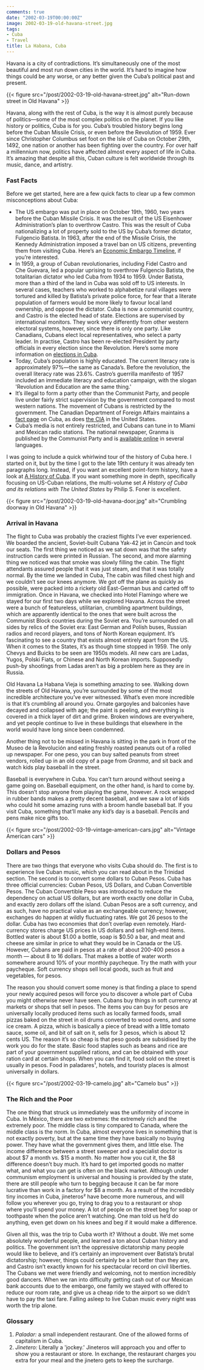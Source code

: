 ```yaml
---
comments: true
date: "2002-03-19T00:00:00Z"
image: 2002-03-19-old-havana-street.jpg
tags:
- Cuba
- Travel
title: La Habana, Cuba
---
```


Havana is a city of contradictions. It’s simultaneously one of the most
beautiful and most run down cities in the world. It’s hard to imagine how
things could be any worse, or any better given the Cuba’s political past and
present.<!--more-->

{{< figure src="/post/2002-03-19-old-havana-street.jpg"
    alt="Run-down street in Old Havana" >}}

Havana, along with the rest of Cuba, is the way it is almost purely because of
politics—some of the most complex politics on the planet. If you like history
or politics, Cuba is for you.  Cuba’s troubled history begins long before the
Cuban Missile Crisis, or even before the Revolution of 1959. Ever since
Christopher Columbus set foot on the Isle of Cuba on October 29th, 1492, one
nation or another has been fighting over the country. For over half a
millennium now, politics have affected almost every aspect of life in Cuba.
It’s amazing that despite all this, Cuban culture is felt worldwide through its
music, dance, and artistry.

### Fast Facts

Before we get started, here are a few quick facts to clear up a few common
misconceptions about Cuba:

* The US embargo was put in place on October 19th, 1960, two years before the
  Cuban Missile Crisis. It was the result of the US Eisenhower Administration’s
  plan to overthrow Castro. This was the result of Cuba nationalizing a lot of
  property sold to the US by Cuba’s former dictator, Fulgencio Batista. In
  1963, after the end of the Missile Crisis, the Kennedy Administration imposed
  a travel ban on US citizens, preventing them from visiting Cuba. Here’s an
  [Economic Embargo Timeline][embargo_timeline], if you’re interested.
* In 1959, a group of Cuban revolutionaries, including Fidel Castro and Che
  Guevara, led a popular uprising to overthrow Fulgencio Batista, the
  totalitarian dictator who led Cuba from 1934 to 1959. Under Batista, more
  than a third of the land in Cuba was sold off to US interests. In several
  cases, teachers who worked to alphabetize rural villages were tortured and
  killed by Batista’s private police force, for fear that a literate population
  of farmers would be more likely to favour local land ownership, and oppose
  the dictator. Cuba is now a communist country, and Castro is the elected head
  of state. Elections are supervised by international monitors. They work very
  differently from other western electoral systems, however, since there is
  only one party. Like Canadians, Cubans elect local representatives, who
  select a party leader. In practise, Castro has been re-elected President by
  party officials in every election since the Revolution.  Here’s some more
  information on [elections in Cuba][elections_in_cuba].
* Today, Cuba’s population is highly educated. The current literacy rate is
  approximately 97%—the same as Canada’s. Before the revolution, the overall
  literacy rate was 23.6%. Castro’s guerrilla manifesto of 1957 included an
  immediate literacy and education campaign, with the slogan 'Revolution and
  Education are the same thing.'
* It’s illegal to form a party other than the Communist Party, and people live
  under fairly strict supervision by the government compared to most western
  nations.  The movement of Cubans is restricted by the government. The
  Canadian Department of Foreign Affairs maintains a [fact page][gc_cuba_facts]
  on Cuba, as does [the CIA][cia_cuba_facts] in the United States.
* Cuba’s media is not entirely restricted, and Cubans can tune in to Miami and
  Mexican radio stations. The national newspaper, Granma is published by the
  Communist Party and is [available online][granma] in several languages.

I was going to include a quick whirlwind tour of the history of Cuba here. I
started on it, but by the time I got to the late 19th century it was already
ten paragraphs long. Instead, if you want an excellent point-form history, have
a look at [A History of Cuba][history_of_cuba]. If you want something more in
depth, specifically focusing on US-Cuban relations, the multi-volume set *A
History of Cuba and its relations with The United States* by Philip S. Foner is
excellent.

{{< figure src="/post/2002-03-19-old-havana-door.jpg"
    alt="Crumbling doorway in Old Havana" >}}

### Arrival in Havana

The flight to Cuba was probably the craziest flights I’ve ever experienced. We
boarded the ancient, Soviet-built Cubana Yak-42 jet in Cancún and took our
seats. The first thing we noticed as we sat down was that the safety
instruction cards were printed in Russian. The second, and more alarming thing
we noticed was that smoke was slowly filling the cabin. The flight attendants
assured people that it was just steam, and that it was totally normal. By the
time we landed in Cuba, The cabin was filled chest high and we couldn’t see our
knees anymore. We got off the plane as quickly as possible, were packed into a
rickety old East-German bus and carted off to immigration.  Once in Havana, we
checked into Hotel Flamingo where we stayed for our first two days while we
explored Havana. Across the street were a bunch of featureless, utilitarian,
crumbling apartment buildings, which are apparently identical to the ones that
were built across the Communist Block countries during the Soviet era. You’re
surrounded on all sides by relics of the Soviet era: East German and Polish
buses, Russian radios and record players, and tons of North Korean equipment.
It’s fascinating to see a country that exists almost entirely apart from the
US. When it comes to the States, it’s as though time stopped in 1959. The only
Chevys and Buicks to be seen are 1950s models. All new cars are Ladas, Yugos,
Polski Fiats, or Chinese and North Korean imports. Supposedly push-by shootings
from Ladas aren’t as big a problem here as they are in Russia.

Old Havana La Habana Vieja is something amazing to see. Walking down the
streets of Old Havana, you’re surrounded by some of the most incredible
architecture you’ve ever witnessed. What’s even more incredible is that it’s
crumbling all around you. Ornate gargoyles and balconies have decayed and
collapsed with age; the paint is peeling, and everything is covered in a thick
layer of dirt and grime. Broken windows are everywhere, and yet people continue
to live in these buildings that elsewhere in the world would have long since
been condemned.

Another thing not to be missed in Havana is sitting in the park in front of the
Museo de la Revolución and eating freshly roasted peanuts out of a rolled up
newspaper. For one peso, you can buy salted peanuts from street vendors, rolled
up in an old copy of a page from *Granma*, and sit back and watch kids play
baseball in the street.

Baseball is everywhere in Cuba. You can’t turn around without seeing a game
going on. Baseball equipment, on the other hand, is hard to come by. This
doesn’t stop anyone from playing the game, however. A rock wrapped in rubber
bands makes a pretty decent baseball, and we saw a lot of kids who could hit
some amazing runs with a broom handle baseball bat. If you visit Cuba,
something that’ll make any kid’s day is a baseball. Pencils and pens make nice
gifts too.

{{< figure src="/post/2002-03-19-vintage-american-cars.jpg"
    alt="Vintage American cars" >}}

### Dollars and Pesos

There are two things that everyone who visits Cuba should do. The first is to
experience live Cuban music, which you can read about in the Trinidad section.
The second is to convert some dollars to Cuban Pesos. Cuba has three official
currencies: Cuban Pesos, US Dollars, and Cuban Convertible Pesos. The Cuban
Convertible Peso was introduced to reduce the dependency on actual US dollars,
but are worth exactly one dollar in Cuba, and exactly zero dollars off the
island. Cuban Pesos are a soft currency, and as such, have no practical value
as an exchangeable currency; however, exchanges do happen at wildly fluctuating
rates. We got 26 pesos to the dollar.  Cuba has two economies that don’t
overlap even remotely. Hard-currency stores charge US prices in US dollars and
sell high-end items. Bottled water is about $1.00 a bottle, soap is $0.50 a
bar, and meat and cheese are similar in price to what they would be in Canada
or the US. However, Cubans are paid in pesos at a rate of about 200-400 pesos a
month — about 8 to 16 dollars. That makes a bottle of water worth somewhere
around 10% of your monthly paycheque. Try the math with your paycheque. Soft
currency shops sell local goods, such as fruit and vegetables, for pesos.

The reason you should convert some money is that finding a place to spend your
newly acquired pesos will force you to discover a whole part of Cuba you might
otherwise never have seen. Cubans buy things in soft currency at markets or
shops that sell in pesos. The items you can buy for pesos are universally
locally produced items such as locally farmed foods, small pizzas baked on the
street in oil drums converted to wood ovens, and some ice cream. A pizza, which
is basically a piece of bread with a little tomato sauce, some oil, and bit of
salt on it, sells for 3 pesos, which is about 12 cents US. The reason it’s so
cheap is that peso goods are subsidised by the work you do for the state. Basic
food staples such as beans and rice are part of your government supplied
rations, and can be obtained with your ration card at certain shops. When you
can find it, food sold on the street is usually in pesos. Food in paladares¹,
hotels, and touristy places is almost universally in dollars.

{{< figure src="/post/2002-03-19-camelo.jpg" alt="Camelo bus" >}}

### The Rich and the Poor

The one thing that struck us immediately was the uniformity of income in Cuba.
In México, there are two extremes: the extremely rich and the extremely poor.
The middle class is tiny compared to Canada, where the middle class is the
norm. In Cuba, almost everyone lives in something that is not exactly poverty,
but at the same time they have basically no buying power. They have what the
government gives them, and little else. The income difference between a street
sweeper and a specialist doctor is about $7 a month vs. $15 a month. No matter
how you cut it, the $8 difference doesn’t buy much. It’s hard to get imported
goods no matter what, and what you can get is often on the black market.
Although under communism employment is universal and housing is provided by the
state, there are still people who turn to begging because it can be far more
lucrative than work in a factory for $8 a month. As a result of the incredibly
tiny incomes in Cuba, jineteros² have become more numerous, and will follow you
wherever you go, trying to drag you to a restaurant or shop where you’ll spend
your money. A lot of people on the street beg for soap or toothpaste when the
police aren’t watching. One man told us he’d do anything, even get down on his
knees and beg if it would make a difference.

Given all this, was the trip to Cuba worth it? Without a doubt. We met some
absolutely wonderful people, and learned a ton about Cuban history and
politics. The government isn’t the oppressive dictatorship many people would
like to believe, and it’s certainly an improvement over Batista’s brutal
dictatorship; however, things could certainly be a lot better than they are,
and Castro isn’t exactly known for his spectacular record on civil liberties.
The Cubans we met were friendly and welcoming, not to mention incredibly good
dancers. When we ran into difficulty getting cash out of our Mexican bank
accounts due to the embargo, one family we stayed with offered to reduce our
room rate, and give us a cheap ride to the airport so we didn’t have to pay the
taxi fare. Falling asleep to live Cuban music every night was worth the trip
alone.

### Glossary

1. *Paladar:* a small independent restaurant. One of the allowed forms of
   capitalism in Cuba.
1. *Jinetero:* Literally a 'jockey.' Jineteros will approach you and offer to
   show you a restaurant or store. In exchange, the restaurant charges you
   extra for your meal and the jinetero gets to keep the surcharge.

[embargo_timeline]: http://www.historyofcuba.com/history/funfacts/embargo.htm
[elections_in_cuba]: http://dodgson.ucsd.edu/las/cuba/1990-2001.htm
[gc_cuba_facts]: https://travel.gc.ca/destinations/cuba
[cia_cuba_facts]: https://www.cia.gov/library/publications/resources/the-world-factbook/geos/cu.html
[granma]: http://www.granma.cu/
[history_of_cuba]: http://www.historyofcuba.com/
